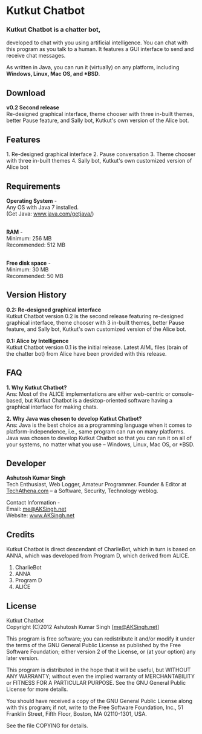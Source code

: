 <h1>Kutkut Chatbot</h1>

<h3>Kutkut Chatbot is a chatter bot,</h3>
developed to chat with you using artificial intelligence. You can chat with this program as you talk to a human. It features a GUI interface to send 
and receive chat messages.<br>

As written in Java, you can run it (virtually) on any platform, including <strong>Windows, Linux, Mac OS, and *BSD</strong>.

<h2>Download</h2>
<strong>v0.2 Second release</strong><br>
Re-designed graphical interface, theme chooser with three in-built themes, better Pause feature, 
and Sally bot, Kutkut's own version of the Alice bot.<br>

<h2>Features</h2>
1. Re-designed graphical interface
2. Pause conversation
3. Theme chooser with three in-built themes
4. Sally bot, Kutkut's own customized version of Alice bot

<h2>Requirements</h2>

<strong>Operating System</strong> -<br>
Any OS with Java 7 installed.<br>
(Get Java: <a href="http://www.java.com/getjava/" title="Download and Install Java on your Computer">www.java.com/getjava/</a>)<br><br>

<strong>RAM</strong> -<br>
Minimum: 256 MB<br>
Recommended: 512 MB<br><br>

<strong>Free disk space</strong> -<br>
Minimum: 30 MB<br>
Recommended: 50 MB<br>


<h2>Version History</h2>

<strong>0.2: Re-designed graphical interface</strong><br>
Kutkut Chatbot version 0.2 is the second release featuring re-designed graphical interface, theme chooser with 3 in-built themes, better Pause feature, and Sally bot, Kutkut's own customized version of the Alice bot.

<strong>0.1: Alice by Intelligence</strong><br>
Kutkut Chatbot version 0.1 is the initial release. Latest AIML files (brain of the chatter bot) from Alice have been provided with this release.


<h2> FAQ </h2>

<strong>1. Why Kutkut Chatbot?</strong><br>
Ans: Most of the ALICE implementations are either web-centric or console-based, but Kutkut Chatbot is a desktop-oriented software having a graphical interface for making chats.

<strong>2. Why Java was chosen to develop Kutkut Chatbot?</strong><br>
Ans: Java is the best choice as a programming language when it comes to platform-independence, i.e., same program can run on many platforms. Java was chosen to develop Kutkut Chatbot so that you can run it on all of your systems, no matter what you use – Windows, Linux, Mac OS, or *BSD.


<h2>Developer</h2>

<strong>Ashutosh Kumar Singh</strong><br>
Tech Enthusiast, Web Logger, Amateur Programmer. Founder & Editor at <a href="http://techathena.com" title="TechAthena.com is a Software, Security, Technology weblog.">TechAthena.com</a> – a Software, Security, Technology weblog.<br>

Contact Information -<br>
Email: <a href="mailto:me@AKSingh.net" title="Contact Ashutosh via Email">me@AKSingh.net</a><br>
Website: <a href="http://www.AKSingh.net/" title="Ashutosh Kumar Singh">www.AKSingh.net</a><br>


<h2>Credits</h2>

Kutkut Chatbot is direct descendant of CharlieBot, which in turn is based on ANNA, which was developed from Program D, which derived from ALICE.

1. CharlieBot
2. ANNA
3. Program D
4. ALICE


<h2>License</h2>

Kutkut Chatbot<br>
Copyright (C)2012 Ashutosh Kumar Singh [me@AKSingh.net]

This program is free software; you can redistribute it and/or
modify it under the terms of the GNU General Public License
as published by the Free Software Foundation; either version 2
of the License, or (at your option) any later version.

This program is distributed in the hope that it will be useful,
but WITHOUT ANY WARRANTY; without even the implied warranty of
MERCHANTABILITY or FITNESS FOR A PARTICULAR PURPOSE.  See the
GNU General Public License for more details.

You should have received a copy of the GNU General Public License
along with this program; if not, write to the Free Software
Foundation, Inc., 51 Franklin Street, Fifth Floor, Boston, MA  02110-1301, USA.

See the file COPYING for details.
